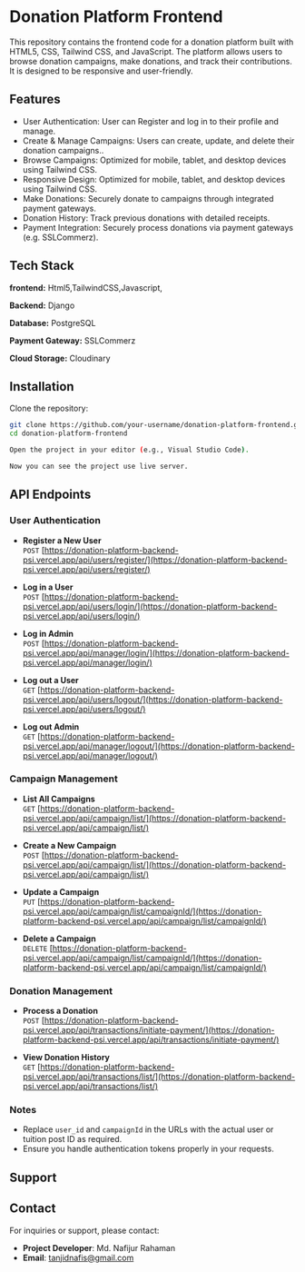 
# Donation Platform Frontend

This repository contains the frontend code for a donation platform built with HTML5, CSS, Tailwind CSS, and JavaScript. The platform allows users to browse donation campaigns, make donations, and track their contributions. It is designed to be responsive and user-friendly.



## Features

- User Authentication: User can Register and log in to their profile and  manage.
- Create & Manage Campaigns: Users can create, update, and delete their donation campaigns..
- Browse Campaigns: Optimized for mobile, tablet, and desktop devices using Tailwind CSS.
- Responsive Design: Optimized for mobile, tablet, and desktop devices using Tailwind CSS.
- Make Donations: Securely donate to campaigns through integrated payment gateways.
- Donation History: Track previous donations with detailed receipts.
- Payment Integration: Securely process donations via  payment gateways (e.g. SSLCommerz).





## Tech Stack

**frontend:** Html5,TailwindCSS,Javascript,

**Backend:** Django

**Database:** PostgreSQL

**Payment Gateway:** SSLCommerz

**Cloud Storage:** Cloudinary




## Installation

Clone the repository:

```bash
git clone https://github.com/your-username/donation-platform-frontend.git
cd donation-platform-frontend


```


```bash
Open the project in your editor (e.g., Visual Studio Code).
```
```bash
Now you can see the project use live server.
```



## API Endpoints

### User Authentication

- **Register a New User**  
  `POST` [https://donation-platform-backend-psi.vercel.app/api/users/register/](https://donation-platform-backend-psi.vercel.app/api/users/register/)
  
- **Log in a User**  
  `POST` [https://donation-platform-backend-psi.vercel.app/api/users/login/](https://donation-platform-backend-psi.vercel.app/api/users/login/)
  
- **Log in Admin**  
  `POST` [https://donation-platform-backend-psi.vercel.app/api/manager/login/](https://donation-platform-backend-psi.vercel.app/api/manager/login/)
  
- **Log out a User**  
  `GET` [https://donation-platform-backend-psi.vercel.app/api/users/logout/](https://donation-platform-backend-psi.vercel.app/api/users/logout/)
  
- **Log out Admin**  
  `GET` [https://donation-platform-backend-psi.vercel.app/api/manager/logout/](https://donation-platform-backend-psi.vercel.app/api/manager/logout/)

### Campaign Management

- **List All Campaigns**  
  `GET` [https://donation-platform-backend-psi.vercel.app/api/campaign/list/](https://donation-platform-backend-psi.vercel.app/api/campaign/list/)
  
- **Create a New Campaign**  
  `POST` [https://donation-platform-backend-psi.vercel.app/api/campaign/list/](https://donation-platform-backend-psi.vercel.app/api/campaign/list/)
  
- **Update a Campaign**  
  `PUT` [https://donation-platform-backend-psi.vercel.app/api/campaign/list/campaignId/](https://donation-platform-backend-psi.vercel.app/api/campaign/list/campaignId/)
  
- **Delete a Campaign**  
  `DELETE` [https://donation-platform-backend-psi.vercel.app/api/campaign/list/campaignId/](https://donation-platform-backend-psi.vercel.app/api/campaign/list/campaignId/)

### Donation Management

- **Process a Donation**  
  `POST` [https://donation-platform-backend-psi.vercel.app/api/transactions/initiate-payment/](https://donation-platform-backend-psi.vercel.app/api/transactions/initiate-payment/)
  
- **View Donation History**  
  `GET` [https://donation-platform-backend-psi.vercel.app/api/transactions/list/](https://donation-platform-backend-psi.vercel.app/api/transactions/list/)


### Notes

- Replace `user_id` and `campaignId` in the URLs with the actual user or tuition post ID as required.
- Ensure you handle authentication tokens properly in your requests.


## Support


## Contact

For inquiries or support, please contact:
- **Project Developer**: Md. Nafijur Rahaman
- **Email**: tanjidnafis@gmail.com


